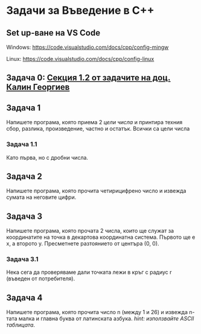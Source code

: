 # Задачи за Въведение в C++
## Set up-ване на VS Code
Windows: https://code.visualstudio.com/docs/cpp/config-mingw

Linux: https://code.visualstudio.com/docs/cpp/config-linux

## Задача 0: [Секция 1.2 от задачите на доц. Калин Георгиев](https://github.com/stranxter/lecture-notes/blob/master/homeworks/Problems%20in%20Programming.pdf)

## Задача 1
Напишете програма, която приема 2 *цели числа* и принтира техния сбор, разлика, произведение, частно и остатък. Всички са цели числа

### Задача 1.1
Като първа, но с дробни числа.

## Задача 2
Напишете програма, която прочита четирицифрено число и извежда сумата на неговите цифри.

## Задача 3
Напишете програма, която прочата 2 числа, които ще служат за координатите на точка в декартова координатна система. Първото ще е x, а второто y. Пресметнете разтоянието от центъра (0, 0).

### Задача 3.1
Нека сега да проверяваме дали точката лежи в кръг с радиус r (въведен от потребителя).

## Задача 4
Напишете програма, която прочита число n (между 1 и 26) и извежда n-тата малка и главна буква от латинската азбука. *hint: използвайте ASCII таблицата*.
